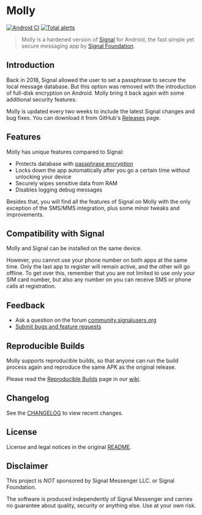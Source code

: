 # Molly

[![Android CI](https://github.com/mollyim/mollyim-android/workflows/Android%20CI/badge.svg)](https://github.com/mollyim/mollyim-android/actions)
[![Total alerts](https://img.shields.io/lgtm/alerts/g/mollyim/mollyim-android.svg?logo=lgtm&logoWidth=18)](https://lgtm.com/projects/g/mollyim/mollyim-android/alerts/)

> Molly is a hardened version of [Signal](https://github.com/signalapp/Signal-Android) for Android, the fast simple yet secure messaging app by [Signal Foundation](https://signal.org).

## Introduction

Back in 2018, Signal allowed the user to set a passphrase to secure the local message database. But this option was removed with the introduction of full-disk encryption on Android. Molly bring it back again with some additional security features.

Molly is updated every two weeks to include the latest Signal changes and bug fixes. You can download it from GitHub's [Releases](https://github.com/mollyim/mollyim-android/releases/latest) page.

## Features

Molly has unique features compared to Signal:

- Protects database with [passphrase encryption](https://github.com/mollyim/mollyim-android/wiki/Data-Encryption-At-Rest)
- Locks down the app automatically after you go a certain time without unlocking your device
- Securely wipes sensitive data from RAM
- Disables logging debug messages

Besides that, you will find all the features of Signal on Molly with the only exception of the SMS/MMS integration, plus some minor tweaks and improvements.

## Compatibility with Signal

Molly and Signal can be installed on the same device.

However, you cannot use your phone number on both apps at the same time. Only the last app to register will remain active, and the other will go offline. To get over this, remember that you are not limited to use only your SIM card number, but also any number on you can receive SMS or phone calls at registration.

## Feedback

- Ask a question on the forum [community.signalusers.org](https://community.signalusers.org/)
- [Submit bugs and feature requests](https://github.com/mollyim/mollyim-android/issues)

## Reproducible Builds

Molly supports reproducible builds, so that anyone can run the build process again and reproduce the same APK as the original release.

Please read the [Reproducible Builds](https://github.com/mollyim/mollyim-android/wiki/Reproducible-Builds) page in our [wiki](https://github.com/mollyim/mollyim-android/wiki).

## Changelog

See the [CHANGELOG](CHANGELOG.md) to view recent changes.

## License

License and legal notices in the original [README](README-ORIG.md).

## Disclaimer

This project is *NOT* sponsored by Signal Messenger LLC. or Signal Foundation.

The software is produced independently of Signal Messenger and carries no guarantee about quality, security or anything else. Use at your own risk.
